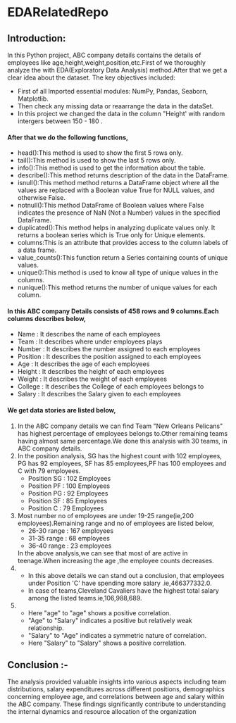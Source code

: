 # EDARelatedRepo

<h2>Introduction:</h2>

In this Python project, ABC company details contains the details of employees like age,height,weight,position,etc.First of we thoroughly analyze the with EDA(Exploratory Data Analysis) method.After that we get a clear idea about the dataset.
The key objectives included:
<ul>
<li>First of all Imported essential modules: NumPy, Pandas, Seaborn, Matplotlib.</li>
<li>Then check any missing data or reaarrange the data in the dataSet.</li>
<li>In this project we changed the data in the column "Height' with random intergers between 150 - 180 .</li>
</ul>

<h4>After that we do the following functions,</h4>

<ul>
<li>head():This method is used to show the first 5 rows only.</li>
<li>tail():This method is used to show the last 5 rows only.</li>
<li>info():This method is used to get the information about the table.</li>
<li>describe():This method returns description of the data in the DataFrame.</li>
<li>isnull():This method method returns a DataFrame object where all the values are replaced with a Boolean value True for NULL values, and otherwise False.</li>
<li>notnull():This method DataFrame of Boolean values where False indicates the presence of NaN (Not a Number) values in the specified DataFrame.</li>
<li>duplicated():This method helps in analyzing duplicate values only. It returns a boolean series which is True only for Unique elements.</li>
<li>columns:This is an attribute that provides access to the column labels of a data frame.</li>
<li>value_counts():This function return a Series containing counts of unique values.</li>
<li>unique():This method is used to know all type of unique values in the columns.</li>
<li>nunique():This method returns the number of unique values for each column.</li>
</ul>


<h4>In this ABC company Details consists of 458 rows and 9 columns.Each columns describes below,</h4>
<ul>
<li>Name : It describes the name of each employees</li>
<li>Team : It describes where under employees plays</li>
<li>Number : It describes the number assigned to each employees</li>
<li>Position : It describes the position assigned to each employees</li>
<li>Age : It describes the age of each employees</li>
<li>Height : It describes the height of each employees</li>
<li>Weight : It describes the weight of each employees</li>
<li>College : It describes the College of each employees belongs to</li>
<li>Salary : It describes the Salary given to each employees</li>
</ul>


<h4>We get data stories are listed below,</h4>
<ol>
<li>In the ABC company details we can find Team "New Orleans Pelicans" has highest percentage of employees belongs to.Other remaining teams having almost same percentage.We done this analysis with 30 teams, in ABC company details.</li>
  <li>In the position analysis, SG has the highest count with 102 employees, PG has 92 employees, SF has 85 employees,PF has 100 employees and C with 79 employees.
<ul>
<li>Position SG : 102 Employees</li>
<li>Position PF : 100 Employees</li>
<li>Position PG : 92 Employees</li>
<li>Position SF : 85 Employees</li>
<li>Position C : 79 Employees</li>
</ul>
</li>
<li>
Most number no of employees are under 19-25 range(ie,200 employees).Remaining range and no of employees are listed below,

<ul>
<li>26-30 range : 167 employees</li>
<li>31-35 range : 68 employees</li>
<li>36-40 range : 23 employees</li>
</ul>
In the above analysis,we can see that most of are active in teenage.When increasing the age ,the employee counts decreases.

  
</li>
  <li>
    <ul>
    <li> In this above details we can stand out a conclusion, that employees under Position 'C' have spending more salary .ie,466377332.0.</li>
    <li> In case of teams,Cleveland Cavaliers have the highest total salary among the listed teams.ie,106,988,689.</li>
    </ul>
    </li>

    
<li>
   <ul>
 <li>Here "age" to "age" shows a positive correlation.</li>
 <li>"Age" to "Salary" indicates a positive but relatively weak relationship.</li>
 <li>"Salary" to "Age" indicates a symmetric nature of correlation.</li>
 <li>Here "Salary" to "Salary" shows a positive correlation.</li>
   </ul>
  
</li>
  
</ol>

<h2>Conclusion :-</h2>

The analysis provided valuable insights into various aspects including team distributions, salary expenditures across different positions, demographics concerning employee age, and correlations between age and salary within the ABC company. These findings significantly contribute to understanding the internal dynamics and resource allocation of the organization
